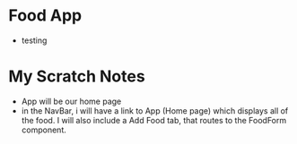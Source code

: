 # Food App
- testing

# My Scratch Notes
- App will be our home page
- in the NavBar, i will have a link to App (Home page) which displays all of the food. I will also include a Add Food tab, that routes to the FoodForm component. 